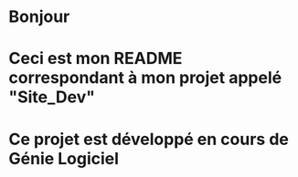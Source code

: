 # Bonjour

# Ceci est mon README correspondant à mon projet appelé "Site_Dev"
# Ce projet est développé en cours de Génie Logiciel

